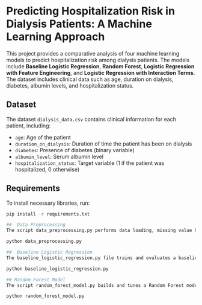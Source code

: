 # Predicting Hospitalization Risk in Dialysis Patients: A Machine Learning Approach

This project provides a comparative analysis of four machine learning models to predict hospitalization risk among dialysis patients. The models include **Baseline Logistic Regression**, **Random Forest**, **Logistic Regression with Feature Engineering**, and **Logistic Regression with Interaction Terms**. The dataset includes clinical data such as age, duration on dialysis, diabetes, albumin levels, and hospitalization status.


## Dataset

The dataset `dialysis_data.csv` contains clinical information for each patient, including:
- `age`: Age of the patient
- `duration_on_dialysis`: Duration of time the patient has been on dialysis
- `diabetes`: Presence of diabetes (binary variable)
- `albumin_level`: Serum albumin level
- `hospitalization_status`: Target variable (1 if the patient was hospitalized, 0 otherwise)

## Requirements

To install necessary libraries, run:
```bash
pip install -r requirements.txt

##  Data Preprocessing
The script data_preprocessing.py performs data loading, missing value handling, feature engineering, and data scaling. It generates training and testing datasets which are saved as CSV files for consistency across models.

python data_preprocessing.py

##  Baseline Logistic Regression
The baseline_logistic_regression.py file trains and evaluates a baseline logistic regression model. It calculates AUC, Brier Score, sensitivity, specificity, and generates both ROC and Calibration curves.

python baseline_logistic_regression.py

## Random Forest Model
The script random_forest_model.py builds and tunes a Random Forest model using GridSearchCV. It evaluates performance metrics (AUC, Brier Score, etc.) and plots ROC and feature importance charts.

python random_forest_model.py

